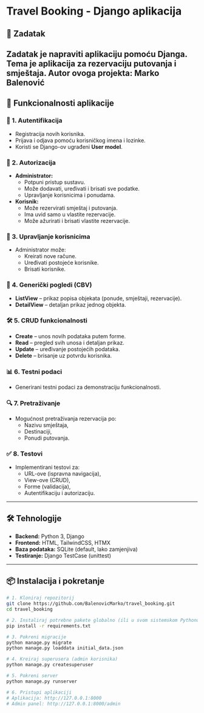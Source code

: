 # Travel Booking - Django aplikacija

## 📌 Zadatak
Zadatak je napraviti aplikaciju pomoću Djanga.  
Tema je aplikacija za **rezervaciju putovanja i smještaja**.
Autor ovoga projekta: Marko Balenović
---

## 🚀 Funkcionalnosti aplikacije

### 🔑 1. Autentifikacija
- Registracija novih korisnika.
- Prijava i odjava pomoću korisničkog imena i lozinke.
- Koristi se Django-ov ugrađeni **User model**.

### 👤 2. Autorizacija
- **Administrator:**
  - Potpuni pristup sustavu.
  - Može dodavati, uređivati i brisati sve podatke.
  - Upravljanje korisnicima i ponudama.
- **Korisnik:**
  - Može rezervirati smještaj i putovanja.
  - Ima uvid samo u vlastite rezervacije.
  - Može ažurirati i brisati vlastite rezervacije.

### 👥 3. Upravljanje korisnicima
- Administrator može:
  - Kreirati nove račune.
  - Uređivati postojeće korisnike.
  - Brisati korisnike.

### 📑 4. Generički pogledi (CBV)
- **ListView** – prikaz popisa objekata (ponude, smještaji, rezervacije).
- **DetailView** – detaljan prikaz jednog objekta.

### 🛠 5. CRUD funkcionalnosti
- **Create** – unos novih podataka putem forme.
- **Read** – pregled svih unosa i detaljan prikaz.
- **Update** – uređivanje postojećih podataka.
- **Delete** – brisanje uz potvrdu korisnika.

### 📊 6. Testni podaci
- Generirani testni podaci za demonstraciju funkcionalnosti.

### 🔍 7. Pretraživanje
- Mogućnost pretraživanja rezervacija po:
  - Nazivu smještaja,
  - Destinaciji,
  - Ponudi putovanja.

### ✅ 8. Testovi
- Implementirani testovi za:
  - URL-ove (ispravna navigacija),
  - View-ove (CRUD),
  - Forme (validacija),
  - Autentifikaciju i autorizaciju.

---

## 🛠 Tehnologije
- **Backend:** Python 3, Django
- **Frontend:** HTML, TailwindCSS, HTMX
- **Baza podataka:** SQLite (default, lako zamjenjiva)
- **Testiranje:** Django TestCase (unittest)

---

## 📦 Instalacija i pokretanje

```bash
# 1. Kloniraj repozitorij
git clone https://github.com/BalenovicMarko/travel_booking.git
cd travel_booking

# 2. Instaliraj potrebne pakete globalno (ili u svom sistemskom Pythonu)
pip install -r requirements.txt

# 3. Pokreni migracije
python manage.py migrate
python manage.py loaddata initial_data.json

# 4. Kreiraj superusera (admin korisnika)
python manage.py createsuperuser

# 5. Pokreni server
python manage.py runserver

# 6. Pristupi aplikaciji
# Aplikacija: http://127.0.0.1:8000
# Admin panel: http://127.0.0.1:8000/admin

